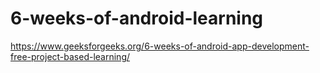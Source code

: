 # 6-weeks-of-android-learning
https://www.geeksforgeeks.org/6-weeks-of-android-app-development-free-project-based-learning/
